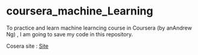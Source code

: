 # coursera_machine_Learning


To practice and learn machine learncing course in Coursera (by anAndrew Ng) 
, I am going to save my code in this repository.


Cosera site : [Site](https://www.coursera.org/learn/machine-learning/home/info)
